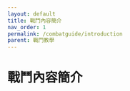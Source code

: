 ```yaml
---
layout: default
title: 戰鬥內容簡介
nav_order: 1
permalink: /combatguide/introduction
parent: 戰鬥教學
---
```


# 戰鬥內容簡介
